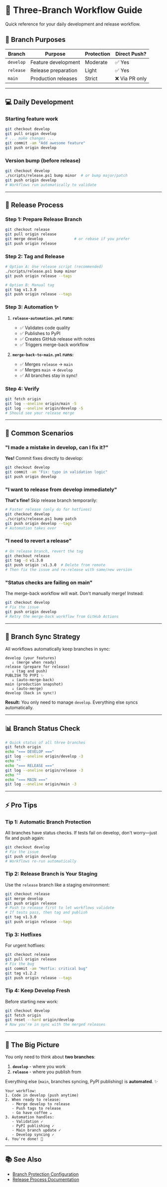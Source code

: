 # 🌳 Three-Branch Workflow Guide

Quick reference for your daily development and release workflow.

## 📍 Branch Purposes

| Branch | Purpose | Protection | Direct Push? |
|--------|---------|-----------|--------------|
| `develop` | Feature development | Moderate | ✅ Yes |
| `release` | Release preparation | Light | ✅ Yes |
| `main` | Production releases | Strict | ❌ Via PR only |

---

## 💻 Daily Development

### Starting feature work
```bash
git checkout develop
git pull origin develop
# ... make changes ...
git commit -am "Add awesome feature"
git push origin develop
```

### Version bump (before release)
```bash
git checkout develop
./scripts/release.ps1 bump minor  # or bump major/patch
git push origin develop
# Workflows run automatically to validate
```

---

## 🚀 Release Process

### Step 1: Prepare Release Branch
```bash
git checkout release
git pull origin release
git merge develop              # or rebase if you prefer
git push origin release
```

### Step 2: Tag and Release
```bash
# Option A: Use release script (recommended)
./scripts/release.ps1 bump minor
git push origin release --tags

# Option B: Manual tag
git tag v1.3.0
git push origin release --tags
```

### Step 3: Automation ✨
1. **`release-automation.yml` runs:**
   - ✅ Validates code quality
   - ✅ Publishes to PyPI
   - ✅ Creates GitHub release with notes
   - ✅ Triggers merge-back workflow

2. **`merge-back-to-main.yml` runs:**
   - ✅ Merges `release` → `main`
   - ✅ Merges `main` → `develop`
   - ✅ All branches stay in sync!

### Step 4: Verify
```bash
git fetch origin
git log --oneline origin/main -5
git log --oneline origin/develop -5
# Should see your release merge
```

---

## 🚨 Common Scenarios

### "I made a mistake in develop, can I fix it?"
**Yes!** Commit fixes directly to develop:
```bash
git checkout develop
git commit -am "Fix: typo in validation logic"
git push origin develop
```

### "I want to release from develop immediately"
**That's fine!** Skip release branch temporarily:
```bash
# Faster release (only do for hotfixes)
git checkout develop
./scripts/release.ps1 bump patch
git push origin develop --tags
# Automation takes over
```

### "I need to revert a release"
```bash
# On release branch, revert the tag
git checkout release
git tag -d v1.3.0
git push origin :v1.3.0  # Delete from remote
# Then fix the issue and re-release with same/new version
```

### "Status checks are failing on main"
The merge-back workflow will wait. Don't manually merge! Instead:
```bash
git checkout develop
# Fix the issue
git push origin develop
# Retry the merge-back workflow from GitHub Actions
```

---

## 🔄 Branch Sync Strategy

All workflows automatically keep branches in sync:

```
develop (your features)
   ↓ (merge when ready)
release (prepare for release)
   ↓ (tag and push)
PUBLISH TO PYPI ✨
   ↓ (auto-merge-back)
main (production snapshot)
   ↓ (auto-merge)
develop (back in sync!)
```

**Result:** You only need to manage `develop`. Everything else syncs automatically.

---

## 📊 Branch Status Check

```bash
# Quick status of all three branches
git fetch origin
echo "=== DEVELOP ==="
git log --oneline origin/develop -3
echo ""
echo "=== RELEASE ==="
git log --oneline origin/release -3
echo ""
echo "=== MAIN ==="
git log --oneline origin/main -3
```

---

## ⚡ Pro Tips

### Tip 1: Automatic Branch Protection
All branches have status checks. If tests fail on develop, don't worry—just fix and push again:
```bash
git checkout develop
# Fix the issue
git push origin develop
# Workflows re-run automatically
```

### Tip 2: Release Branch is Your Staging
Use the `release` branch like a staging environment:
```bash
git checkout release
git merge develop
git push origin release
# Push to release first to let workflows validate
# If tests pass, then tag and publish
git tag v1.3.0
git push origin release --tags
```

### Tip 3: Hotfixes
For urgent hotfixes:
```bash
git checkout release
git pull origin release
# Fix the bug
git commit -am "Hotfix: critical bug"
git tag v1.2.2
git push origin release --tags
```

### Tip 4: Keep Develop Fresh
Before starting new work:
```bash
git checkout develop
git fetch origin
git reset --hard origin/develop
# Now you're in sync with the merged releases
```

---

## 🎯 The Big Picture

You only need to think about **two branches**:

1. **`develop`** - where you work
2. **`release`** - where you publish from

Everything else (`main`, branches syncing, PyPI publishing) is **automated**. ✨

```
Your workflow:
1. Code in develop (push anytime)
2. When ready to release:
   - Merge develop to release
   - Push tags to release
   - Go have coffee ☕
3. Automation handles:
   - Validation ✓
   - PyPI publishing ✓
   - Main branch update ✓
   - Develop syncing ✓
4. You're done! 🎉
```

---

## 📚 See Also
- [Branch Protection Configuration](./BRANCH_PROTECTION_GUIDE.md)
- [Release Process Documentation](../docs/RELEASE_PROCESS.md)